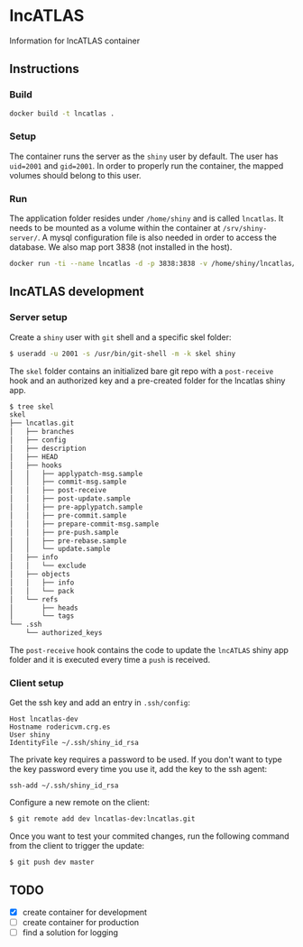 # lncATLAS

Information for lncATLAS container

## Instructions

### Build

```bash
docker build -t lncatlas .
```

### Setup

The container runs the server as the `shiny` user by default. The user has `uid=2001` and `gid=2001`. In order to properly run the container, the mapped volumes should belong to this user. 

### Run

The application folder resides under `/home/shiny` and is called `lncatlas`. It needs to be mounted as a volume within the container at `/srv/shiny-server/`. A mysql configuration file is also needed in order to access the database. We also map port 3838 (not installed in the host).

```bash
docker run -ti --name lncatlas -d -p 3838:3838 -v /home/shiny/lncatlas/:/srv/shiny-server/ -v $(pwd)/my.cnf:/srv/shiny-server/.mysqlconf lncatlas
```

## lncATLAS development

### Server setup

Create a `shiny` user with `git` shell and a specific skel folder:

```bash
$ useradd -u 2001 -s /usr/bin/git-shell -m -k skel shiny
```

The `skel` folder contains an initialized bare git repo with a `post-receive` hook and an authorized key and a pre-created folder for the lncatlas shiny app.

```bash
$ tree skel
skel
├── lncatlas.git
│   ├── branches
│   ├── config
│   ├── description
│   ├── HEAD
│   ├── hooks
│   │   ├── applypatch-msg.sample
│   │   ├── commit-msg.sample
│   │   ├── post-receive
│   │   ├── post-update.sample
│   │   ├── pre-applypatch.sample
│   │   ├── pre-commit.sample
│   │   ├── prepare-commit-msg.sample
│   │   ├── pre-push.sample
│   │   ├── pre-rebase.sample
│   │   └── update.sample
│   ├── info
│   │   └── exclude
│   ├── objects
│   │   ├── info
│   │   └── pack
│   └── refs
│       ├── heads
│       └── tags
└── .ssh
    └── authorized_keys
```

The `post-receive` hook contains the code to update the `lncATLAS` shiny app folder and it is executed every time a `push` is received.

### Client setup

Get the ssh key and add an entry in `.ssh/config`:

```
Host lncatlas-dev
Hostname rodericvm.crg.es
User shiny
IdentityFile ~/.ssh/shiny_id_rsa
```

The private key requires a password to be used. If you don't want to type the key password every time you use it, add the key to the ssh agent:

```
ssh-add ~/.ssh/shiny_id_rsa 
```

Configure a new remote on the client:

```bash
$ git remote add dev lncatlas-dev:lncatlas.git
```

Once you want to test your commited changes, run the following command from the client to trigger the update:

```bash
$ git push dev master
```

## TODO

- [x] create container for development
- [ ] create container for production
- [ ] find a solution for logging
